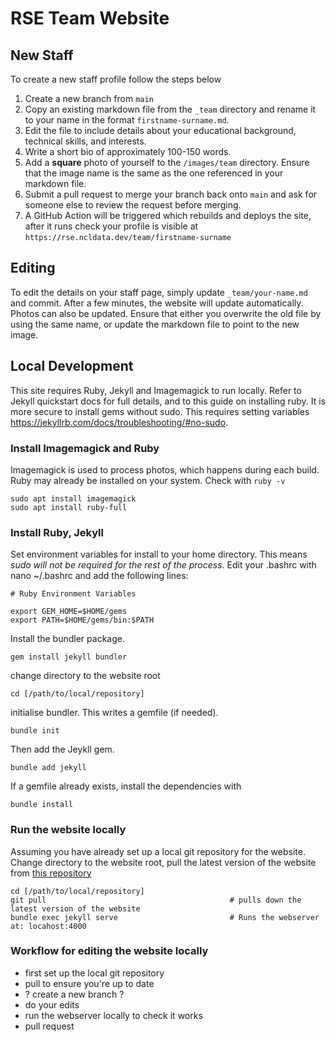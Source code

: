 # RSE Team Website

## New Staff
To create a new staff profile follow the steps below

1. Create a new branch from `main`
2. Copy an existing markdown file from the `_team` directory and rename it to your name in the format `firstname-surname.md`.
3. Edit the file to include details about your educational background, technical skills, and interests.
4. Write a short bio of approximately 100-150 words.
5. Add a **square** photo of yourself to the `/images/team` directory. Ensure that the image name is the same as the one referenced in your markdown file.
6. Submit a pull request to merge your branch back onto `main` and ask for someone else to review the request before merging.
7. A GitHub Action will be triggered which rebuilds and deploys the site, after it runs check your profile is visible at `https://rse.ncldata.dev/team/firstname-surname`

## Editing 
To edit the details on your staff page, simply update `_team/your-name.md` and commit. After a few minutes, the website will update automatically. Photos can also be updated. Ensure that either you overwrite the old file by using the same name, or update the markdown file to point to the new image.

## Local Development

This site requires Ruby, Jekyll and Imagemagick to run locally. Refer to Jekyll quickstart docs for full details, and to this guide on installing ruby. It is more secure to install gems without sudo. This requires setting variables https://jekyllrb.com/docs/troubleshooting/#no-sudo.
### Install Imagemagick and Ruby
Imagemagick is used to process photos, which happens during each build.  Ruby may already be installed on your system.  Check with `ruby -v`
```
sudo apt install imagemagick
sudo apt install ruby-full
```
### Install Ruby, Jekyll
Set environment variables for install to your home directory. This means _*sudo will not be required* for the rest of the process_. Edit your .bashrc with nano ~/.bashrc and add the following lines:
```
# Ruby Environment Variables

export GEM_HOME=$HOME/gems
export PATH=$HOME/gems/bin:$PATH
```

Install the bundler package.
```
gem install jekyll bundler
```

change directory to the website root
```
cd [/path/to/local/repository]
```

initialise bundler. This writes a gemfile (if needed).
```
bundle init
```

Then add the Jeykll gem.
```
bundle add jekyll
```

If a gemfile already exists, install the dependencies with
```
bundle install
```
### Run the website locally
Assuming you have already set up a local git repository for the website. Change directory to the website root, pull the latest version of the website from [this repository](https://github.com/NewcastleRSE/rse-team-website/tree/main)
```
cd [/path/to/local/repository]
git pull                                         # pulls down the latest version of the website
bundle exec jekyll serve                         # Runs the webserver at: locahost:4000
```
### Workflow for editing the website locally
- first set up the local git repository
- pull to ensure you're up to date
- ? create a new branch ?
- do your edits
- run the webserver locally to check it works
- pull request

